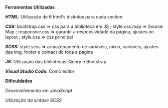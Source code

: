 **Ferramentas Utilizadas**

***HTML:*** Utilização de 6 html's distintos para cada section

***CSS:*** bootstrap.css  => css para a biblioteca em JS ; style.css.map => Source Map ; responsive.css => garantir a responsividade da página, ajustes no layout  ;  style.css => css principal

***SCSS:***  style.scss => armazenamento de variáveis, mixin, variáveis, ajustes das img, footer e contact de toda a página

***JS:*** Utilização das bibliotecas jQuery e Bootstrap

***Visual Studio Code:*** Como editor

**Dificuldades**

*Desenvolvimento em JavaScript*

*Utilização da sintaxe SCSS*
